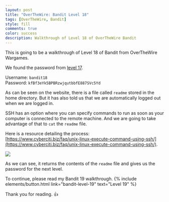 ```yaml
---
layout: post
title: "OverTheWire: Bandit Level 18"
tags: [OverTheWire, Bandit]
style: fill
comments: true
color: success
description: Walkthrough of Level 18 of OverTheWire Bandit
---
```


This is going to be a walkthrough of Level 18 of Bandit from OverTheWire Wargames.

We found the password from [level 17](bandit-level-17).

Username: `bandit18`  
Password: `kfBf3eYk5BPBRzwjqutbbfE887SVc5Yd`

As can be seen on the website, there is a file called `readme` stored in the home directory. But it has also told us that we are automatically logged out when we are logged in.

SSH has an option where you can specify commands to run as soon as your computer is connected to the remote machine. And we are going to take advantage of that to `cat` the `readme` file. 

Here is a resource detailing the process: [https://www.cyberciti.biz/faq/unix-linux-execute-command-using-ssh/](https://www.cyberciti.biz/faq/unix-linux-execute-command-using-ssh/).

![](/assets/posts/OverTheWire/Bandit/Bandit18/picture1.png)

As we can see, it returns the contents of the `readme` file and gives us the password for the next level.

To continue, please read my Bandit 19 walkthrough. {% include elements/button.html link="bandit-level-19" text="Level 19" %}

Thank you for reading. :+1: